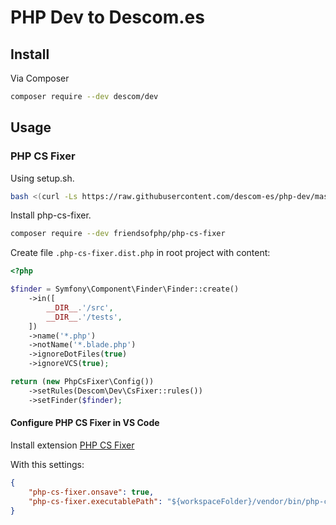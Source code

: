 # PHP Dev to Descom.es

## Install

Via Composer

```bash
composer require --dev descom/dev
```

## Usage

### PHP CS Fixer

Using setup.sh.

```bash
bash <(curl -Ls https://raw.githubusercontent.com/descom-es/php-dev/master/setup.sh)
```

Install php-cs-fixer.

```bash
composer require --dev friendsofphp/php-cs-fixer
```

Create file `.php-cs-fixer.dist.php` in root project with content:

```php
<?php

$finder = Symfony\Component\Finder\Finder::create()
    ->in([
        __DIR__.'/src',
        __DIR__.'/tests',
    ])
    ->name('*.php')
    ->notName('*.blade.php')
    ->ignoreDotFiles(true)
    ->ignoreVCS(true);

return (new PhpCsFixer\Config())
    ->setRules(Descom\Dev\CsFixer::rules())
    ->setFinder($finder);
```

#### Configure PHP CS Fixer in VS Code

Install extension [PHP CS Fixer](https://marketplace.visualstudio.com/items?itemName=junstyle.php-cs-fixer)

With this settings:

```json
{
    "php-cs-fixer.onsave": true,
    "php-cs-fixer.executablePath": "${workspaceFolder}/vendor/bin/php-cs-fixer"
}
```
